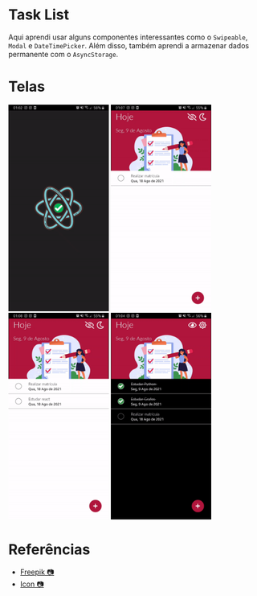 # Task List
Aqui aprendi usar alguns componentes interessantes como o `Swipeable`, `Modal` e `DateTimePicker`. Além disso, também aprendi a armazenar dados permanente com o `AsyncStorage`.

# Telas
<p float="left">
  <img src="./telas/open.gif" width="200" title='Tela Splash' />
  <img src="./telas/addTask.gif" width="200" title='Adicionar Tarefa'/> 
  <img src="./telas/delete.gif" width="200" title='Deletar'/> 
  <img src="./telas/light_view.gif" width="200" title='Light'/> 

</p>

# Referências

- [Freepik 📷](https://br.freepik.com/vetores-gratis/lista-de-verificacao-ou-conceito-de-pesquisa_9649176.htm#page=1&query=task&position=17)
- [Icon 📷](https://iconscout.com/)
